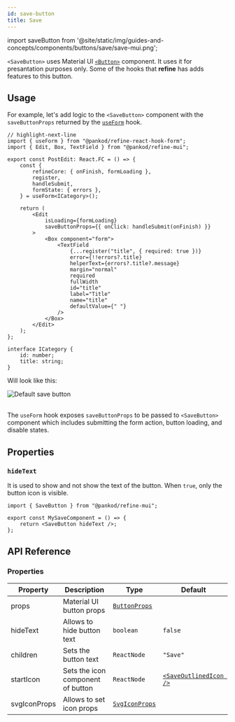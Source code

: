 ```yaml
---
id: save-button
title: Save
---
```


import saveButton from '@site/static/img/guides-and-concepts/components/buttons/save/save-mui.png';

`<SaveButton>` uses Material UI [`<Button>`](https://mui.com/material-ui/react-button/) component. It uses it for presantation purposes only. Some of the hooks that **refine** has adds features to this button.

## Usage

For example, let's add logic to the `<SaveButton>` component with the `saveButtonProps` returned by the [`useForm`](/docs/core/hooks/useForm) hook.

```tsx title="src/pages/posts/edit.tsx"
// highlight-next-line
import { useForm } from "@pankod/refine-react-hook-form";
import { Edit, Box, TextField } from "@pankod/refine-mui";

export const PostEdit: React.FC = () => {
    const {
        refineCore: { onFinish, formLoading },
        register,
        handleSubmit,
        formState: { errors },
    } = useForm<ICategory>();

    return (
        <Edit
            isLoading={formLoading}
            saveButtonProps={{ onClick: handleSubmit(onFinish) }}
        >
            <Box component="form">
                <TextField
                    {...register("title", { required: true })}
                    error={!!errors?.title}
                    helperText={errors?.title?.message}
                    margin="normal"
                    required
                    fullWidth
                    id="title"
                    label="Title"
                    name="title"
                    defaultValue={" "}
                />
            </Box>
        </Edit>
    );
};

interface ICategory {
    id: number;
    title: string;
}
```

Will look like this:

<div class="img-container">
    <div class="window">
        <div class="control red"></div>
        <div class="control orange"></div>
        <div class="control green"></div>
    </div>
    <img src={saveButton} alt="Default save button" />
</div>
<br/>

The `useForm` hook exposes `saveButtonProps` to be passed to `<SaveButton>` component which includes submitting the form action, button loading, and disable states.

## Properties

### `hideText`

It is used to show and not show the text of the button. When `true`, only the button icon is visible.

```tsx
import { SaveButton } from "@pankod/refine-mui";

export const MySaveComponent = () => {
    return <SaveButton hideText />;
};
```

## API Reference

### Properties

| Property     | Description                       | Type                                                              | Default                                                                                                               |
| ------------ | --------------------------------- | ----------------------------------------------------------------- | --------------------------------------------------------------------------------------------------------------------- |
| props        | Material UI button props          | [`ButtonProps`](https://mui.com/material-ui/api/button/)          |
| hideText     | Allows to hide button text        | `boolean`                                                         | `false`                                                                                                               |
| children     | Sets the button text              | `ReactNode`                                                       | `"Save"`                                                                                                              |
| startIcon    | Sets the icon component of button | `ReactNode`                                                       | [`<SaveOutlinedIcon />`](https://mui.com/material-ui/material-icons/?theme=Outlined&query=save&selected=SaveOutlined) |
| svgIconProps | Allows to set icon props          | [`SvgIconProps`](https://mui.com/material-ui/api/svg-icon/#props) |                                                                                                                       |
